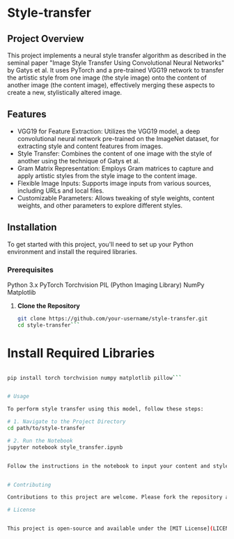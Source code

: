 # Style-transfer


## Project Overview
This project implements a neural style transfer algorithm as described in the seminal paper "Image Style Transfer Using Convolutional Neural Networks" by Gatys et al. It uses PyTorch and a pre-trained VGG19 network to transfer the artistic style from one image (the style image) onto the content of another image (the content image), effectively merging these aspects to create a new, stylistically altered image.

## Features
- VGG19 for Feature Extraction: Utilizes the VGG19 model, a deep convolutional neural network pre-trained on the ImageNet dataset, for extracting style and content features from images.
- Style Transfer: Combines the content of one image with the style of another using the technique of Gatys et al.
- Gram Matrix Representation: Employs Gram matrices to capture and apply artistic styles from the style image to the content image.
- Flexible Image Inputs: Supports image inputs from various sources, including URLs and local files.
- Customizable Parameters: Allows tweaking of style weights, content weights, and other parameters to explore different styles.

## Installation
To get started with this project, you'll need to set up your Python environment and install the required libraries.

### Prerequisites
Python 3.x
PyTorch
Torchvision
PIL (Python Imaging Library)
NumPy
Matplotlib


1. **Clone the Repository**
   ```bash
   git clone https://github.com/your-username/style-transfer.git
   cd style-transfer```


# Install Required Libraries

```bash 

pip install torch torchvision numpy matplotlib pillow```


# Usage

To perform style transfer using this model, follow these steps:

# 1. Navigate to the Project Directory
cd path/to/style-transfer

# 2. Run the Notebook
jupyter notebook style_transfer.ipynb


Follow the instructions in the notebook to input your content and style images, and observe the style transfer process.


# Contributing

Contributions to this project are welcome. Please fork the repository and submit a pull request with your proposed changes.

# License


This project is open-source and available under the [MIT License](LICENSE).

